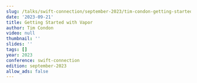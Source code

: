 ```yaml
---
slug: /talks/swift-connection/september-2023/tim-condon-getting-started-with-vapor
date: '2023-09-21'
title: Getting Started with Vapor
author: Tim Condon
video: null
thumbnail: ''
slides: ''
tags: []
year: 2023
conference: swift-connection
edition: september-2023
allow_ads: false
---
```

